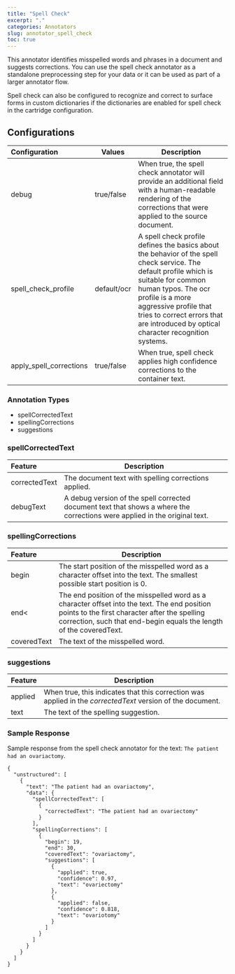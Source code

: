 ```yaml
---
title: "Spell Check"
excerpt: "."
categories: Annotators
slug: annotator_spell_check
toc: true
---
```

<!-- ---

copyright:
  years: 2011, 2019
lastupdated: "2019-04-12"

keywords: annotator clinical data, clinical data, annotation

subcollection: wh-acd

---

# Spell Check -->

This annotator identifies misspelled words and phrases in a document and suggests corrections.  You can use the spell check annotator as a standalone preprocessing step for your data or it can be used as part of a larger annotator flow.

Spell check can also be configured to recognize and correct to surface forms in custom dictionaries if the dictionaries are enabled for spell check in the cartridge configuration.

## Configurations

| Configuration | Values | Description |
|:--------------|--------|-------------|
| debug | true/false | When true, the spell check annotator will provide an additional field with a human-readable rendering of the corrections that were applied to the source document. |
| spell_check_profile | default/ocr | A spell check profile defines the basics about the behavior of the spell check service. The default profile which is suitable for common human typos. The ocr profile is a more aggressive profile that tries to correct errors that are introduced by optical character recognition systems. |
| apply_spell_corrections | true/false | When true, spell check applies high confidence corrections to the container text. |

### Annotation Types

* spellCorrectedText
* spellingCorrections
* suggestions

### spellCorrectedText

| Feature | Description |
|:--------|-------------|
| correctedText | The document text with spelling corrections applied. |
| debugText | A debug version of the spell corrected document text that shows a where the corrections were applied in the original text. |

### spellingCorrections

| Feature | Description |
|:--------|-------------|
| begin | The start position of the misspelled word as a character offset into the text.  The smallest possible start position is 0. |
| end< | The end position of the misspelled word as a character offset into the text.  The end position points to the first character after the spelling correction, such that end-begin equals the length of the coveredText. |
| coveredText | The text of the misspelled word. |

### suggestions

| Feature | Description |
|:--------|-------------|
| applied | When true, this indicates that this correction was applied in the _correctedText_ version of the document. |
| text | The text of the spelling suggestion. |

### Sample Response

Sample response from the spell check annotator for the text: `The patient had an ovariactomy`.

```
{
  "unstructured": [
    {
      "text": "The patient had an ovariactomy",
      "data": {
        "spellCorrectedText": [
          {
            "correctedText": "The patient had an ovariectomy"
          }
        ],
        "spellingCorrections": [
          {
            "begin": 19,
            "end": 30,
            "coveredText": "ovariactomy",
            "suggestions": [
              {
                "applied": true,
                "confidence": 0.97,
                "text": "ovariectomy"
              },
              {
                "applied": false,
                "confidence": 0.818,
                "text": "ovariotomy"
              }
            ]
          }
        ]
      }
    }
  ]
}
```
